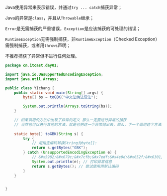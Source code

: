 Java使用异常来表示错误，并通过`try ... catch`捕获异常；

Java的异常是`class`，并且从`Throwable`继承；

`Error`是无需捕获的严重错误，`Exception`是应该捕获的可处理的错误；

`RuntimeException`无需强制捕获，非`RuntimeException`（Checked Exception）需强制捕获，或者用`throws`声明；

不推荐捕获了异常但不进行任何处理。

``` java
package cn.itcast.day01;

import java.io.UnsupportedEncodingException;
import java.util.Arrays;

public class YIchang {
    public static void main(String[] args) {
        byte[] bs = toGBK("中文法纳法没法");

        System.out.println(Arrays.toString(bs));
    }

    // 如果调用的方法中出现了异常的定义 那么一定要进行异常的捕获
    // 当然也可以进行其他的方法，就是也把这一个异常抛出去，那么，下一个调用这个方法的的定义中也就会有异常的处理。
    
    static byte[] toGBK(String s) {
        try {
            // 用指定编码转换String为byte[]:
            return s.getBytes("GBK");
        } catch (UnsupportedEncodingException e) {
            // &#x5982;&#x679c;&#x7cfb;&#x7edf;&#x4e0d;&#x652f;&#x6301;GBK&#x7f16;&#x7801;&#xff0c;&#x4f1a;&#x6355;&#x83b7;&#x5230;UnsupportedEncodingException:
            System.out.println(e); // 打印异常信息
            return s.getBytes(); // 尝试使用用默认编码
        }
    }


}

```

